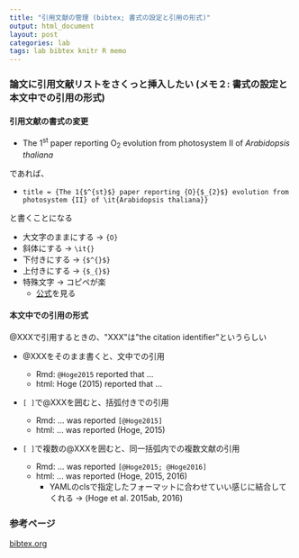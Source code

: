 ```yaml
---
title: "引用文献の管理 (bibtex; 書式の設定と引用の形式)"
output: html_document
layout: post
categories: lab
tags: lab bibtex knitr R memo
---
```


### 論文に引用文献リストをさくっと挿入したい (メモ２: 書式の設定と本文中での引用の形式)

#### 引用文献の書式の変更

- The 1<sup>st</sup> paper reporting O<sub>2</sub> evolution from photosystem II of _Arabidopsis thaliana_

であれば、

- `title = {The 1{$^{st}$} paper reporting {O}{$_{2}$} evolution from photosystem {II} of \it{Arabidopsis thaliana}}`

と書くことになる

- 大文字のままにする → `{O}`
- 斜体にする → `\it{}`
- 下付きにする → `{$^{}$}`
- 上付きにする → `{$_{}$}`
- 特殊文字 → コピペが楽
    - [公式](http://www.bibtex.org/SpecialSymbols/)を見る

#### 本文中での引用の形式

@XXXで引用するときの、"XXX"は"the citation identifier"というらしい   

- @XXXをそのまま書くと、文中での引用
    - Rmd: `@Hoge2015` reported that ...
    - html: Hoge (2015) reported that ...
    
- `[ ]`で@XXXを囲むと、括弧付きでの引用
    - Rmd: ... was reported `[@Hoge2015]`
    - html: ... was reported (Hoge, 2015)

- `[ ]`で複数の@XXXを囲むと、同一括弧内での複数文献の引用
    - Rmd: ... was reported `[@Hoge2015; @Hoge2016]`
    - html: ... was reported (Hoge, 2015, 2016)
        - YAMLのclsで指定したフォーマットに合わせていい感じに結合してくれる → (Hoge et al. 2015ab, 2016)


### 参考ページ
[bibtex.org](http://www.bibtex.org/SpecialSymbols/)  

